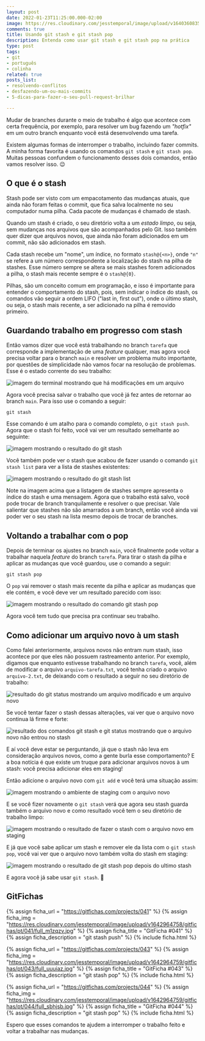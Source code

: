 ```yaml
---
layout: post
date: 2022-01-23T11:25:00.000-02:00
image: https://res.cloudinary.com/jesstemporal/image/upload/v1640360835/covers/colinha_igmf4s.png
comments: true
title: Usando git stash e git stash pop
description: Entenda como usar git stash e git stash pop na prática
type: post
tags:
- git
- português
- colinha
related: true
posts_list:
- resolvendo-conflitos
- desfazendo-um-ou-mais-commits
- 5-dicas-para-fazer-o-seu-pull-request-brilhar

---
```

Mudar de branches durante o meio de trabalho é algo que acontece com certa frequência, por exemplo, para resolver um bug fazendo um _"hotfix"_ em um outro branch enquanto você está desenvolvendo uma tarefa.

Existem algumas formas de interromper o trabalho, incluindo fazer commits. A minha forma favorita é usando os comandos `git stash` e `git stash pop`. Muitas pessoas confundem o funcionamento desses dois comandos, então vamos resolver isso. 😉

## O que é o stash

Stash pode ser visto com um empacotamento das mudanças atuais, que ainda não foram feitas o commit, que fica salva localmente no seu computador numa pilha. Cada pacote de mudanças é chamado de stash.

Quando um stash é criado, o seu diretório volta a um _estado limpo_, ou seja, sem mudanças nos arquivos que são acompanhados pelo Git. Isso também quer dizer que arquivos novos, que ainda não foram adicionados em um commit, não são adicionados em stash.

Cada stash recebe um "nome", um índice, no formato `stash@{<n>}`, onde `"n"` se refere a um número correspondente a localização do stash na pilha de stashes. Esse número sempre se altera se mais stashes forem adicionados a pilha, o stash mais recente sempre é o `stash@{0}`.

Pilhas, são um conceito comum em programação, e isso é importante para entender o comportamento do stash, pois, sem indicar o índice do stash, os comandos vão seguir a ordem LIFO ("last in, first out"), onde o último stash, ou seja, o stash mais recente, a ser adicionado na pilha é removido primeiro.

## Guardando trabalho em progresso com stash

Então vamos dizer que você está trabalhando no branch `tarefa` que corresponde a implementação de uma _feature_ qualquer, mas agora você precisa voltar para o branch `main` e resolver um problema muito importante, por questões de simplicidade não vamos focar na resolução de problemas. Esse é o estado corrente do seu trabalho:

![imagem do terminal mostrando que há modificações em um arquivo](https://res.cloudinary.com/jesstemporal/image/upload/v1642978865/git-stash/git-status-trabalho-em-adamento_xueuh5.png)

Agora você precisa salvar o trabalho que você já fez antes de retornar ao branch `main`. Para isso use o comando a seguir:

```console
git stash
```

Esse comando é um atalho para o comando completo, o `git stash push`. Agora que o stash foi feito, você vai ver um resultado semelhante ao seguinte:

![imagem mostrando o resultado do git stash](https://res.cloudinary.com/jesstemporal/image/upload/v1642978866/git-stash/resultado-comando-git-stash_p1e7cy.png)

Você também pode ver o stash que acabou de fazer usando o comando `git stash list` para ver a lista de stashes existentes:

![imagem mostrando o resultado do git stash list](https://res.cloudinary.com/jesstemporal/image/upload/v1642978866/git-stash/resultado-comando-git-stash-list_l1we2r.png)

Note na imagem acima que a listagem de stashes sempre apresenta o índice do stash e uma mensagem. Agora que o trabalho está salvo, você pode trocar de branch tranquilamente e resolver o que precisar. Vale salientar que stashes não são amarrados a um branch, então você ainda vai poder ver o seu stash na lista mesmo depois de trocar de branches.

## Voltando a trabalhar com o pop

Depois de terminar os ajustes no branch `main`, você finalmente pode voltar a trabalhar naquela _feature_ do branch `tarefa`. Para tirar o stash da pilha e aplicar as mudanças que você guardou, use o comando a seguir:

```console
git stash pop
```

O `pop` vai remover o stash mais recente da pilha e aplicar as mudanças que ele contém, e você deve ver um resultado parecido com isso:

![imagem mostrando o resultado do comando git stash pop](https://res.cloudinary.com/jesstemporal/image/upload/v1642978866/git-stash/resutlado-comando-git-stash-pop_x2jzwj.png)

Agora você tem tudo que precisa pra continuar seu trabalho.

## Como adicionar um arquivo novo à um stash

Como falei anteriormente, arquivos novos não entram num stash, isso acontece por que eles não possuem rastreamento anterior. Por exemplo, digamos que enquanto estivesse trabalhando no branch `tarefa`, você, além de modificar o arquivo `arquivo-tarefa.txt`, você tenha criado o arquivo `arquivo-2.txt`, de deixando com o resultado a seguir no seu diretório de trabalho:

![resultado do git status mostrando um arquivo modificado e um arquivo novo](https://res.cloudinary.com/jesstemporal/image/upload/v1642978866/git-stash/git-status-trabalho-em-adamento-arquivo-novo_sjrj2c.png)

Se você tentar fazer o stash dessas alterações, vai ver que o arquivo novo continua lá firme e forte:

![resultado dos comandos git stash e git status mostrando que o arquivo novo não entrou no stash](https://res.cloudinary.com/jesstemporal/image/upload/v1642978866/git-stash/git-stash-falha-adiocionar-arquivo-novo_fhd9yy.png)

E aí você deve estar se perguntando, já que o stash não leva em consideração arquivos novos, como a gente burla esse comportamento? E a boa notícia é que existe um truque para adicionar arquivos novos à um stash: você precisa adicionar eles em staging!

Então adicione o arquivo novo com `git add` e você terá uma situação assim:

![imagem mostrando o ambiente de staging com o arquivo novo](https://res.cloudinary.com/jesstemporal/image/upload/v1642979696/git-stash/resultado-adicionar-o-arquivo-novo-em-staging_v5mpo3.png)

E se você fizer novamente o `git stash` verá que agora seu stash guarda também o arquivo novo e como resultado você tem o seu diretório de trabalho limpo:

![imagem mostrando o resultado de fazer o stash com o arquivo novo em staging](https://res.cloudinary.com/jesstemporal/image/upload/v1642979695/git-stash/resultado-stash-salvando-tambem-o-arquivo-novo_rigmpz.png)

E já que você sabe aplicar um stash e remover ele da lista com o `git stash pop`, você vai ver que o arquivo novo também volta do stash em staging:

![imagem mostrando o resultado de git stash pop depois do ultimo stash](https://res.cloudinary.com/jesstemporal/image/upload/v1642980009/git-stash/resultado-git-stash-pop-com-arquivo-novo-em-staging_utlsqy.png)

E agora você já sabe usar `git stash`. 🎉

## GitFichas

{% assign ficha_url = "https://gitfichas.com/projects/041" %}
{% assign ficha_img = "https://res.cloudinary.com/jesstemporal/image/upload/v1642964758/gitfichas/pt/041/full_m1zqzv.jpg" %}
{% assign ficha_title = "GitFicha #041" %}
{% assign ficha_description = "git stash push" %}
{% include ficha.html %}

{% assign ficha_url = "https://gitfichas.com/projects/043" %}
{% assign ficha_img = "https://res.cloudinary.com/jesstemporal/image/upload/v1642964759/gitfichas/pt/043/full_uuuiaz.jpg" %}
{% assign ficha_title = "GitFicha #043" %}
{% assign ficha_description = "git stash pop" %}
{% include ficha.html %}

{% assign ficha_url = "https://gitfichas.com/projects/044" %}
{% assign ficha_img = "https://res.cloudinary.com/jesstemporal/image/upload/v1642964759/gitfichas/pt/044/full_sbhjsb.jpg" %}
{% assign ficha_title = "GitFicha #044" %}
{% assign ficha_description = "git stash pop" %}
{% include ficha.html %}

Espero que esses comandos te ajudem a interromper o trabalho feito e voltar a trabalhar nas mudanças.
